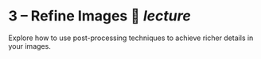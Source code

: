 # 3 – Refine Images 🎨 _lecture_
Explore how to use post-processing techniques to achieve richer details in your images.
